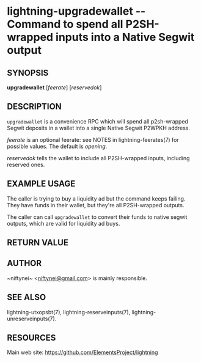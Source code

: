lightning-upgradewallet -- Command to spend all P2SH-wrapped inputs into a Native Segwit output
================================================================

SYNOPSIS
--------

**upgradewallet** [*feerate*] [*reservedok*]

DESCRIPTION
-----------

`upgradewallet` is a convenience RPC which will spend all p2sh-wrapped
Segwit deposits in a wallet into a single Native Segwit P2WPKH address.

*feerate* is an optional feerate: see NOTES in lightning-feerates(7)
for possible values. The default is *opening*.

*reservedok* tells the wallet to include all P2SH-wrapped inputs, including
reserved ones.

EXAMPLE USAGE
-------------

The caller is trying to buy a liquidity ad but the command keeps failing.
They have funds in their wallet, but they're all P2SH-wrapped outputs.

The caller can call `upgradewallet` to convert their funds to native segwit
outputs, which are valid for liquidity ad buys.

RETURN VALUE
------------

[comment]: # (GENERATE-FROM-SCHEMA-START)
[comment]: # (GENERATE-FROM-SCHEMA-END)


AUTHOR
------

~niftynei~ <<niftynei@gmail.com>> is mainly responsible.

SEE ALSO
--------

lightning-utxopsbt(7), lightning-reserveinputs(7), lightning-unreserveinputs(7).

RESOURCES
---------

Main web site: <https://github.com/ElementsProject/lightning>

[comment]: # ( SHA256STAMP:0f290582f49c6103258b7f781a9e7fa4075ec6c05335a459a91da0b6fd58c68d)
